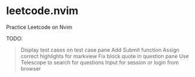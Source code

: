 # leetcode.nvim
Practice Leetcode on Nvim


TODO: 
> Display test cases on test case pane
> Add Submit function
> Assign correct highlights for markview
> Fix block quote in question pane
> Use Telescope to search for questions
> Input for session or login from browser

